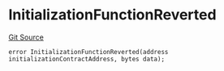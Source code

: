 # InitializationFunctionReverted
[Git Source](https://github.com/thrackle-io/tron/blob/38ad28ed586c360d4509e485bd378da51297351d/src/protocol/economic/ruleProcessor/RuleProcessorDiamondLib.sol)


```solidity
error InitializationFunctionReverted(address initializationContractAddress, bytes data);
```

